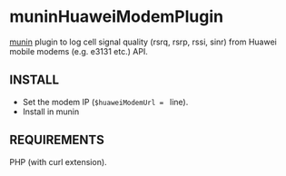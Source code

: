# muninHuaweiModemPlugin
<a href="http://munin-monitoring.org/">munin</a> plugin to log cell signal quality (rsrq, rsrp, rssi, sinr) from Huawei mobile modems (e.g. e3131 etc.) API.

## INSTALL
* Set the modem IP (`$huaweiModemUrl = ` line).
* Install in munin

## REQUIREMENTS
PHP (with curl extension).
